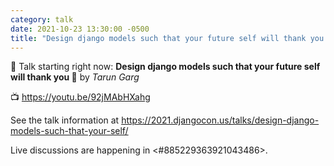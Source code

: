 ```yaml
---
category: talk
date: 2021-10-23 13:30:00 -0500
title: "Design django models such that your future self will thank you \U0001F44B"
---
```


:tada: Talk starting right now: **Design django models such that your future self will thank you 👋** by *Tarun Garg*

:tv: https://youtu.be/92jMAbHXahg

See the talk information at https://2021.djangocon.us/talks/design-django-models-such-that-your-self/

Live discussions are happening in <#885229363921043486>.